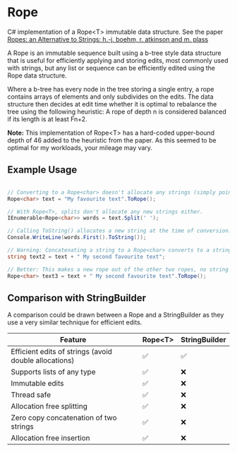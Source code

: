# Rope
C# implementation of a Rope&lt;T&gt; immutable data structure. See the paper [Ropes: an Alternative to Strings: h.-j. boehm, r. atkinson and m. plass](https://www.cs.rit.edu/usr/local/pub/jeh/courses/QUARTERS/FP/Labs/CedarRope/rope-paper.pdf)

A Rope is an immutable sequence built using a b-tree style data structure that is useful for efficiently applying and storing edits, most commonly used with strings, but any list or sequence can be efficiently edited using the Rope data structure.

Where a b-tree has every node in the tree storing a single entry, a rope contains arrays of elements and only subdivides on the edits. The data structure then decides at edit time whether it is optimal to rebalance the tree using the following heuristic:
A rope of depth n is considered balanced if its length is at least Fn+2.

**Note:** This implementation of Rope&lt;T&gt; has a hard-coded upper-bound depth of 46 added to the heuristic from the paper. As this seemed to be optimal for my workloads, your mileage may vary.

## Example Usage
```csharp

// Converting to a Rope<char> doesn't allocate any strings (simply points to the original memory).
Rope<char> text = "My favourite text".ToRope();

// With Rope<T>, splits don't allocate any new strings either.
IEnumerable<Rope<char>> words = text.Split(' '); 

// Calling ToString() allocates a new string at the time of conversion.
Console.WriteLine(words.First().ToString()); 

// Warning: Concatenating a string to a Rope<char> converts to a string (allocating memory).
string text2 = text + " My second favourite text";

// Better: This makes a new rope out of the other two ropes, no string allocations.
Rope<char> text3 = text + " My second favourite text".ToRope();

```


## Comparison with StringBuilder
A comparison could be drawn between a Rope and a StringBuilder as they use a very similar technique for efficient edits.

|Feature|Rope&lt;T&gt;|StringBuilder|
|-------|-------------|-------------|
|Efficient edits of strings (avoid double allocations)| ✅ |✅|
|Supports lists of any type| ✅ |❌|
|Immutable edits| ✅ |❌|
|Thread safe| ✅ |❌|
|Allocation free splitting| ✅ |❌|
|Zero copy concatenation of two strings| ✅ |❌|
|Allocation free insertion| ✅ |❌|
